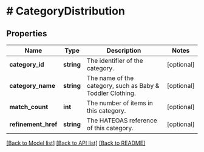 # # CategoryDistribution

## Properties

Name | Type | Description | Notes
------------ | ------------- | ------------- | -------------
**category_id** | **string** | The identifier of the category. | [optional]
**category_name** | **string** | The name of the category, such as Baby &amp; Toddler Clothing. | [optional]
**match_count** | **int** | The number of items in this category. | [optional]
**refinement_href** | **string** | The HATEOAS reference of this category. | [optional]

[[Back to Model list]](../../README.md#models) [[Back to API list]](../../README.md#endpoints) [[Back to README]](../../README.md)
